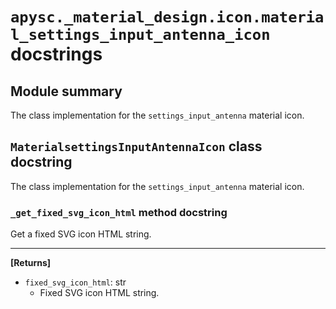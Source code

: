 # `apysc._material_design.icon.material_settings_input_antenna_icon` docstrings

## Module summary

The class implementation for the `settings_input_antenna` material icon.

## `MaterialsettingsInputAntennaIcon` class docstring

The class implementation for the `settings_input_antenna` material icon.

### `_get_fixed_svg_icon_html` method docstring

Get a fixed SVG icon HTML string.<hr>

**[Returns]**

- `fixed_svg_icon_html`: str
  - Fixed SVG icon HTML string.